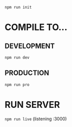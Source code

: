 `npm run init`

# COMPILE TO...

## DEVELOPMENT

`npm run dev`

## PRODUCTION

`npm run pro`

# RUN SERVER

`npm run live` (listening :3000)